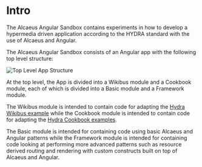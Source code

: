 # Intro

The Alcaeus Angular Sandbox contains experiments in how to develop a hypermedia driven application according to the HYDRA standard with the use of Alcaeus and Angular.

The Alcaeus Angular Sandbox consists of an Angular app with the following top level structure:

![Top Level App Structure](https://sharedassetsapp-prod.s3.us-east-2.amazonaws.com/public/snapshot-98f2e9b6-4374-42ab-8544-cdad0a72ab44.svg)

At the top level, the App is divided into a Wikibus module and a Cookbook module, each of which is divided into a Basic module and a Framework module. 

The Wikibus module is intended to contain code for adapting the [Hydra Wikibus example](https://github.com/wikibus/www.wikibus.org) while the Cookbook module is intended to contain code for adapting the [Hydra Cookbook examples](https://github.com/HydraCG/cookbook). 

The Basic module is intended for containing code using basic Alcaeus and Angular patterns while the Framework module is intended for containing code looking at performing more advanced patterns such as resource derived routing and rendering with custom constructs built on top of Alcaeus and Angular.